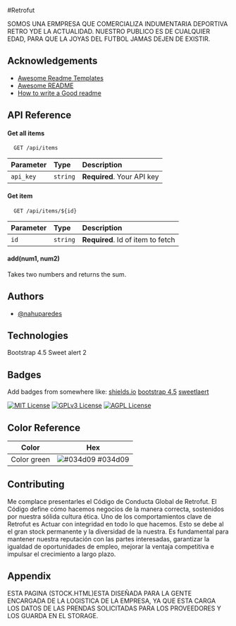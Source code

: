 
#Retrofut

      
SOMOS UNA ERMPRESA QUE COMERCIALIZA INDUMENTARIA DEPORTIVA RETRO YDE LA ACTUALIDAD. NUESTRO PUBLICO ES DE CUALQUIER EDAD, PARA QUE LA JOYAS DEL FUTBOL JAMAS DEJEN DE EXISTIR.

## Acknowledgements

 - [Awesome Readme Templates](https://awesomeopensource.com/project/elangosundar/awesome-README-templates)
 - [Awesome README](https://github.com/matiassingers/awesome-readme)
 - [How to write a Good readme](https://bulldogjob.com/news/449-how-to-write-a-good-readme-for-your-github-project)


## API Reference

#### Get all items

```http
  GET /api/items
```

| Parameter | Type     | Description                |
| :-------- | :------- | :------------------------- |
| `api_key` | `string` | **Required**. Your API key |

#### Get item

```http
  GET /api/items/${id}
```

| Parameter | Type     | Description                       |
| :-------- | :------- | :-------------------------------- |
| `id`      | `string` | **Required**. Id of item to fetch |

#### add(num1, num2)

Takes two numbers and returns the sum.


## Authors

- [@nahuparedes](https://github.com/nahuparedes/Retrofut-2)

## Technologies

Bootstrap  4.5
Sweet alert 2


## Badges

Add badges from somewhere like: [shields.io](https://shields.io/)
[bootstrap 4.5](https://getbootstrap.com/docs/4.5/getting-started/introduction/)
[sweetlaert](https://sweetalert2.github.io/)

[![MIT License](https://img.shields.io/badge/License-MIT-green.svg)](https://choosealicense.com/licenses/mit/)
[![GPLv3 License](https://img.shields.io/badge/License-GPL%20v3-yellow.svg)](https://opensource.org/licenses/)
[![AGPL License](https://img.shields.io/badge/license-AGPL-blue.svg)](http://www.gnu.org/licenses/agpl-3.0)

## Color Reference

| Color             | Hex                                                                |
| ----------------- | ------------------------------------------------------------------ |
|  Color green| ![#034d09](https://via.placeholder.com/10/0a192f?text=+) #034d09 |



## Contributing

Me complace presentarles el Código de Conducta Global de Retrofut. El Código define cómo hacemos negocios de la manera correcta, sostenidos por
nuestra sólida cultura ética. Uno de los comportamientos clave de Retrofut es Actuar con integridad en todo lo que hacemos.
Esto se debe al el gran stock permanente y la diversidad de la nuestra. Es fundamental para mantener nuestra reputación con las 
partes interesadas, garantizar la igualdad de oportunidades de empleo, mejorar la ventaja competitiva e impulsar el crecimiento a largo plazo.


## Appendix

ESTA PAGINA (STOCK.HTML)ESTA DISEÑADA PARA LA GENTE ENCARGADA DE LA LOGISTICA DE LA EMPRESA, YA QUE ESTA CARGA LOS DATOS DE LAS PRENDAS SOLICITADAS PARA LOS PROVEEDORES Y LOS GUARDA EN EL STORAGE. 